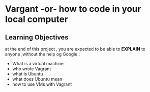 # Vargant -or- how to code in your local computer
## Learning Objectives 
at the end of this project , you are expected to be able to **EXPLAIN** to anyone ,without the help og Google :
* What is a virtual machine
* who wrote Vagrant 
* what is Ubuntu
* what does Ubuntu mean
* how to use VMs with Vagrant 
